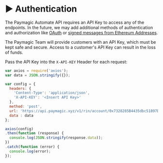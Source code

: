 # ▶ Authentication

The Paymagic Automate API requires an API Key to access any of the endpoints. In the future, we may add additional methods of authentication and authorization like [OAuth](https://oauth.net/) or [signed messages from Ethereum Addresses](https://login.xyz/).

The Paymagic Team will provide customers with an API Key, which must be kept safe and secure. Access to a customer's API Key can result in the loss of funds.

Pass the API Key into the `X-API-KEY` Header for each request:

```javascript
var axios = require('axios');
var data = JSON.stringify({});

var config = {
  headers: { 
    'Content-Type': 'application/json', 
    'X-API-KEY': '<Insert API Key>'
  },
  method: 'post',
  url: 'https://api.paymagic.xyz/v1/rin/account/0x7328285B4435dbc51897DC2d900D21707d14253e/payout/disperse',
  data : data
};

axios(config)
.then(function (response) {
  console.log(JSON.stringify(response.data));
})
.catch(function (error) {
  console.log(error);
});

```
